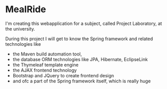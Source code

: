 
# MealRide

I'm creating this webapplication for a subject, called Project Laboratory, at the university.

During this project I will get to know the Spring framework and related technologies like 
- the Maven build automation tool, 
- the database ORM technologies like JPA, Hibernate, EclipseLink
- the Thymeleaf template engine 
- the AJAX frontend technology
- Bootstrap and JQuery to create frontend design
- and ofc a part of the Spring framework itself, which is really huge

